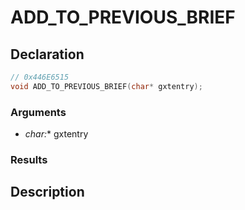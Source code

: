 # ADD_TO_PREVIOUS_BRIEF

## Declaration
```cpp
// 0x446E6515
void ADD_TO_PREVIOUS_BRIEF(char* gxtentry);
```

### Arguments
- **char*:** gxtentry

### Results

## Description
